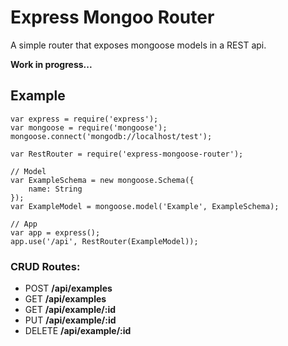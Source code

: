# Express Mongoo Router

A simple router that exposes mongoose models in a REST api.

**Work in progress...**

## Example

```
var express = require('express');
var mongoose = require('mongoose');
mongoose.connect('mongodb://localhost/test');

var RestRouter = require('express-mongoose-router');

// Model
var ExampleSchema = new mongoose.Schema({
    name: String
});
var ExampleModel = mongoose.model('Example', ExampleSchema);

// App
var app = express();
app.use('/api', RestRouter(ExampleModel));

```

### CRUD Routes:

* POST **/api/examples**
* GET **/api/examples**
* GET **/api/example/:id**
* PUT **/api/example/:id**
* DELETE **/api/example/:id**
